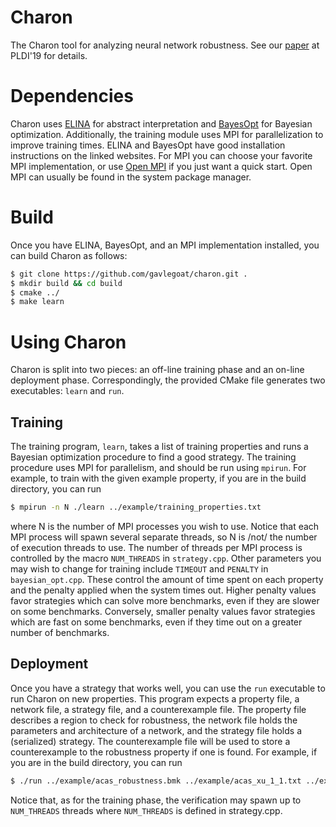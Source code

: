 # Charon
The Charon tool for analyzing neural network robustness. See our
[paper](https://arxiv.org/abs/1904.09959) at PLDI'19 for details.

# Dependencies
Charon uses [ELINA](http://elina.ethz.ch/) for abstract interpretation and
[BayesOpt](https://github.com/rmcantin/bayesopt) for Bayesian optimization.
Additionally, the training module uses MPI for parallelization to improve
training times. ELINA and BayesOpt have good installation instructions on the
linked websites. For MPI you can choose your favorite MPI implementation, or
use [Open MPI](https://www.open-mpi.org/) if you just want a quick start. Open
MPI can usually be found in the system package manager.

# Build
Once you have ELINA, BayesOpt, and an MPI implementation installed, you can
build Charon as follows:

```bash
$ git clone https://github.com/gavlegoat/charon.git .
$ mkdir build && cd build
$ cmake ../
$ make learn
```

# Using Charon
Charon is split into two pieces: an off-line training phase and an on-line
deployment phase. Correspondingly, the provided CMake file generates two
executables: `learn` and `run`.

## Training
The training program, `learn`, takes a list of training properties and runs a
Bayesian optimization procedure to find a good strategy. The training procedure
uses MPI for parallelism, and should be run using `mpirun`. For example, to
train with the given example property, if you are in the build directory, you
can run

```bash
$ mpirun -n N ./learn ../example/training_properties.txt
```

where N is the number of MPI processes you wish to use. Notice that each MPI
process will spawn several separate threads, so N is /not/ the number of
execution threads to use. The number of threads per MPI process is controlled
by the macro `NUM_THREADS` in `strategy.cpp`. Other parameters you may wish to
change for training include `TIMEOUT` and `PENALTY` in `bayesian_opt.cpp`.
These control the amount of time spent on each property and the penalty
applied when the system times out. Higher penalty values favor strategies which
can solve more benchmarks, even if they are slower on some benchmarks.
Conversely, smaller penalty values favor strategies which are fast on some
benchmarks, even if they time out on a greater number of benchmarks.

## Deployment
Once you have a strategy that works well, you can use the `run` executable to
run Charon on new properties. This program expects a property file, a network
file, a strategy file, and a counterexample file. The property file describes
a region to check for robustness, the network file holds the parameters and
architecture of a network, and the strategy file holds a (serialized) strategy.
The counterexample file will be used to store a counterexample to the
robustness property if one is found. For example, if you are in the build
directory, you can run

```bash
$ ./run ../example/acas_robustness.bmk ../example/acas_xu_1_1.txt ../example/basic_strategy.txt ../example/counterexample.txt
```

Notice that, as for the training phase, the verification may spawn up to
`NUM_THREADS` threads where `NUM_THREADS` is defined in strategy.cpp.
